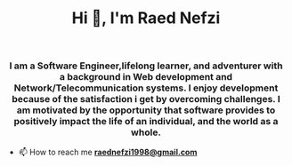 <h1 align="center">Hi 👋, I'm Raed Nefzi</h1>
<br/>
<div class="center">
  

  
</div>

<h3 align="center" style="background-image: url('img_girl.jpg');">I am a Software Engineer,lifelong learner, and adventurer with a background in Web development and Network/Telecommunication systems. I enjoy development because of the satisfaction i get by overcoming challenges. I am motivated by the opportunity that software provides to positively impact the life of an individual, and the world as a whole.</h3>


- 📫 How to reach me **raednefzi1998@gmail.com**



